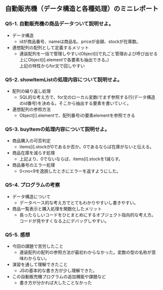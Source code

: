 ## 自動販売機（データ構造と各種処理）のミニレポート
### Q5-1. 自動販売機の商品データついて説明せよ。

* データ構造
  * idが商品番号、nameは商品名、priceが金額、stockが在庫数。
* 連想配列の配列として定義するメリット
  * 連装配列を一括で管理しやすい(Object[i]で丸ごと管理および呼び出せる上にObject[i].elementで各要素も抽出できる。)<br>上記の特性からfor文で回しやすい
  
### Q5-2. showItemListの処理内容について説明せよ。

* 配列の繰り返し処理
  * SQL的な考え方で、for文のローカル変数iでまず参照する行(データ構造のid番号)を決める。そこから抽出する要素を書いていく。
* 連想配列の参照方法
  * Object[i].elementで、配列番号iの要素elementを参照できる
### Q5-3. buyItemの処理内容について説明せよ。

* 商品購入の可否判定
  * items[i].stockが0であるか否か。0であるならば在庫がないと伝える。<br>
* 商品在庫を減らす処理
  * 上記より、0でないならば、items[i].stockを1減らす。
* 商品番号のエラー処理
  * 0<no<9を逸脱したときにエラーを返すようにした。
### Q5-4. プログラムの考察
* データ構造について
  * データベース的な考え方でとてもわかりやすいし書きやすい。
* 商品一覧表示と購入処理を関数化したメリット
  * 長ったらしいコードをひとまとめにするオブジェクト指向的な考え方。コードが見やすくなる上にデバッグしやすい。 
### Q5-5. 感想
* 今回の課題で苦労したこと
  * 連装配列の配列の参照方法が最初わからなかった。変数の型の名称が意味わからない。
* 演習を通して理解できたこと
  * JSの基本的な書き方が少し理解できた。
* この自動販売機プログラムの追加機能や課題など
  * 書き方が分かれば大したことなかった 
